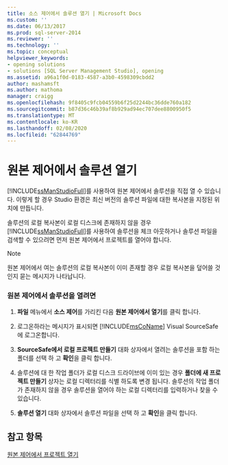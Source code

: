 ```yaml
---
title: 소스 제어에서 솔루션 열기 | Microsoft Docs
ms.custom: ''
ms.date: 06/13/2017
ms.prod: sql-server-2014
ms.reviewer: ''
ms.technology: ''
ms.topic: conceptual
helpviewer_keywords:
- opening solutions
- solutions [SQL Server Management Studio], opening
ms.assetid: a96a1f0d-0183-4587-a3b0-4598309cbdd2
author: mashamsft
ms.author: mathoma
manager: craigg
ms.openlocfilehash: 9f8405c9fcb04559b6f25d2244bc36dde760a182
ms.sourcegitcommit: b87d36c46b39af8b929ad94ec707dee8800950f5
ms.translationtype: MT
ms.contentlocale: ko-KR
ms.lasthandoff: 02/08/2020
ms.locfileid: "62844769"
---
```

# <a name="open-solutions-from-source-control"></a>원본 제어에서 솔루션 열기
  
  [!INCLUDE[ssManStudioFull](../includes/ssmanstudiofull-md.md)]를 사용하여 원본 제어에서 솔루션을 직접 열 수 있습니다. 이렇게 할 경우 Studio 환경은 최신 버전의 솔루션 파일에 대한 복사본을 지정된 위치에 만듭니다.  
  
 솔루션의 로컬 복사본이 로컬 디스크에 존재하지 않을 경우 [!INCLUDE[ssManStudioFull](../includes/ssmanstudiofull-md.md)]를 사용하여 솔루션을 체크 아웃하거나 솔루션 파일을 검색할 수 있으려면 먼저 원본 제어에서 프로젝트를 열어야 합니다.  
  
> [!NOTE]  
>  원본 제어에서 여는 솔루션의 로컬 복사본이 이미 존재할 경우 로컬 복사본을 덮어쓸 것인지 묻는 메시지가 나타납니다.  
  
### <a name="to-open-a-solution-from-source-control"></a>원본 제어에서 솔루션을 열려면  
  
1.  **파일** 메뉴에서 **소스 제어**를 가리킨 다음 **원본 제어에서 열기**를 클릭 합니다.  
  
2.  로그온하라는 메시지가 표시되면 [!INCLUDE[msCoName](../includes/msconame-md.md)] Visual SourceSafe에 로그온합니다.  
  
3.  **SourceSafe에서 로컬 프로젝트 만들기** 대화 상자에서 열려는 솔루션을 포함 하는 폴더를 선택 하 고 **확인**을 클릭 합니다.  
  
4.  솔루션에 대 한 작업 폴더가 로컬 디스크 드라이브에 이미 있는 경우 **폴더에 새 프로젝트 만들기** 상자는 로컬 디렉터리를 식별 하도록 변경 됩니다. 솔루션의 작업 폴더가 존재하지 않을 경우 솔루션을 열어야 하는 로컬 디렉터리를 입력하거나 찾을 수 있습니다.  
  
5.  **솔루션 열기** 대화 상자에서 솔루션 파일을 선택 하 고 **확인**을 클릭 합니다.  
  
## <a name="see-also"></a>참고 항목  
 [원본 제어에서 프로젝트 열기](../../2014/database-engine/open-projects-from-source-control.md)  
  
  
